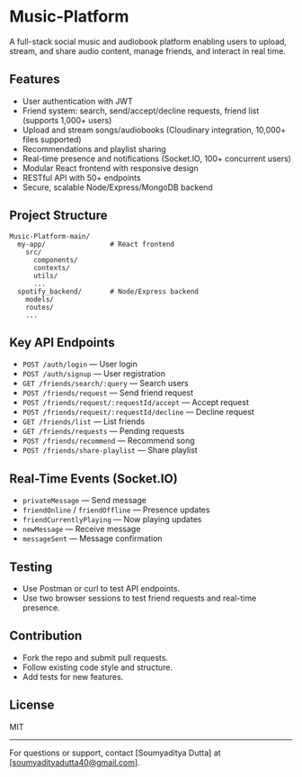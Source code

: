 # Music-Platform

A full-stack social music and audiobook platform enabling users to upload, stream, and share audio content, manage friends, and interact in real time.

## Features

- User authentication with JWT
- Friend system: search, send/accept/decline requests, friend list (supports 1,000+ users)
- Upload and stream songs/audiobooks (Cloudinary integration, 10,000+ files supported)
- Recommendations and playlist sharing
- Real-time presence and notifications (Socket.IO, 100+ concurrent users)
- Modular React frontend with responsive design
- RESTful API with 50+ endpoints
- Secure, scalable Node/Express/MongoDB backend

## Project Structure

```
Music-Platform-main/
  my-app/                # React frontend
    src/
      components/
      contexts/
      utils/
      ...
  spotify_backend/       # Node/Express backend
    models/
    routes/
    ...
```





## Key API Endpoints

- `POST /auth/login` — User login
- `POST /auth/signup` — User registration
- `GET /friends/search/:query` — Search users
- `POST /friends/request` — Send friend request
- `POST /friends/request/:requestId/accept` — Accept request
- `POST /friends/request/:requestId/decline` — Decline request
- `GET /friends/list` — List friends
- `GET /friends/requests` — Pending requests
- `POST /friends/recommend` — Recommend song
- `POST /friends/share-playlist` — Share playlist

## Real-Time Events (Socket.IO)

- `privateMessage` — Send message
- `friendOnline` / `friendOffline` — Presence updates
- `friendCurrentlyPlaying` — Now playing updates
- `newMessage` — Receive message
- `messageSent` — Message confirmation

## Testing

- Use Postman or curl to test API endpoints.
- Use two browser sessions to test friend requests and real-time presence.

## Contribution

- Fork the repo and submit pull requests.
- Follow existing code style and structure.
- Add tests for new features.

## License

MIT

---


For questions or support, contact [Soumyaditya Dutta] at [soumyadityadutta40@gmail.com].
